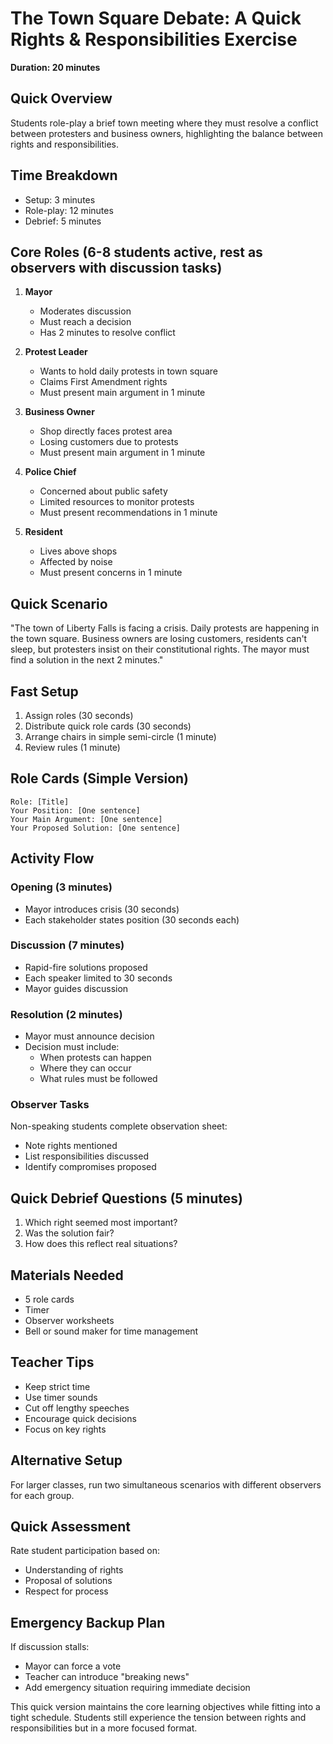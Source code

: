 # The Town Square Debate: A Quick Rights & Responsibilities Exercise
**Duration: 20 minutes**

## Quick Overview
Students role-play a brief town meeting where they must resolve a conflict between protesters and business owners, highlighting the balance between rights and responsibilities.

## Time Breakdown
- Setup: 3 minutes
- Role-play: 12 minutes
- Debrief: 5 minutes

## Core Roles (6-8 students active, rest as observers with discussion tasks)

1. **Mayor**
   - Moderates discussion
   - Must reach a decision
   - Has 2 minutes to resolve conflict

2. **Protest Leader**
   - Wants to hold daily protests in town square
   - Claims First Amendment rights
   - Must present main argument in 1 minute

3. **Business Owner**
   - Shop directly faces protest area
   - Losing customers due to protests
   - Must present main argument in 1 minute

4. **Police Chief**
   - Concerned about public safety
   - Limited resources to monitor protests
   - Must present recommendations in 1 minute

5. **Resident**
   - Lives above shops
   - Affected by noise
   - Must present concerns in 1 minute

## Quick Scenario
"The town of Liberty Falls is facing a crisis. Daily protests are happening in the town square. Business owners are losing customers, residents can't sleep, but protesters insist on their constitutional rights. The mayor must find a solution in the next 2 minutes."

## Fast Setup
1. Assign roles (30 seconds)
2. Distribute quick role cards (30 seconds)
3. Arrange chairs in simple semi-circle (1 minute)
4. Review rules (1 minute)

## Role Cards (Simple Version)
```
Role: [Title]
Your Position: [One sentence]
Your Main Argument: [One sentence]
Your Proposed Solution: [One sentence]
```

## Activity Flow

### Opening (3 minutes)
- Mayor introduces crisis (30 seconds)
- Each stakeholder states position (30 seconds each)

### Discussion (7 minutes)
- Rapid-fire solutions proposed
- Each speaker limited to 30 seconds
- Mayor guides discussion

### Resolution (2 minutes)
- Mayor must announce decision
- Decision must include:
  - When protests can happen
  - Where they can occur
  - What rules must be followed

### Observer Tasks
Non-speaking students complete observation sheet:
- Note rights mentioned
- List responsibilities discussed
- Identify compromises proposed

## Quick Debrief Questions (5 minutes)
1. Which right seemed most important?
2. Was the solution fair?
3. How does this reflect real situations?

## Materials Needed
- 5 role cards
- Timer
- Observer worksheets
- Bell or sound maker for time management

## Teacher Tips
- Keep strict time
- Use timer sounds
- Cut off lengthy speeches
- Encourage quick decisions
- Focus on key rights

## Alternative Setup
For larger classes, run two simultaneous scenarios with different observers for each group.

## Quick Assessment
Rate student participation based on:
- Understanding of rights
- Proposal of solutions
- Respect for process

## Emergency Backup Plan
If discussion stalls:
- Mayor can force a vote
- Teacher can introduce "breaking news"
- Add emergency situation requiring immediate decision

This quick version maintains the core learning objectives while fitting into a tight schedule. Students still experience the tension between rights and responsibilities but in a more focused format.
